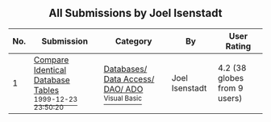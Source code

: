 ﻿<div align="center">

## All Submissions by Joel Isenstadt

</div>

No.  | Submission | Category | By   | User Rating
---- | ---------- | -------- | ---- | -----------
1 | [Compare Identical Database Tables<br /><sup>1999-12-23 23:50:20</sup>](https://github.com/Planet-Source-Code/joel-isenstadt-compare-identical-database-tables__1-5099) | [Databases/ Data Access/ DAO/ ADO<br /><sup>Visual Basic</sup>](../ByCategory/databases-data-access-dao-ado__1-6.md) | Joel Isenstadt | 4.2 (38 globes from 9 users)
